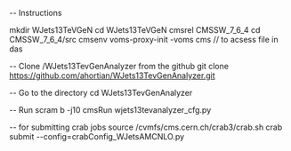 -- Instructions

mkdir WJets13TeVGeN
cd WJets13TeVGeN
cmsrel CMSSW_7_6_4 
cd CMSSW_7_6_4/src
cmsenv 
voms-proxy-init -voms cms   // to acsess file in das

-- Clone /WJets13TevGenAnalyzer from the github
git clone https://github.com/ahortian/WJets13TevGenAnalyzer.git

-- Go to the directory 
cd WJets13TevGenAnalyzer

-- Run
scram b -j10
cmsRun wjets13tevanalyzer_cfg.py

-- for submitting crab jobs 
source /cvmfs/cms.cern.ch/crab3/crab.sh
crab submit --config=crabConfig_WJetsAMCNLO.py

